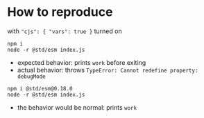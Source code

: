 # How to reproduce

with ``"cjs": { "vars": true }`` turned on

```
npm i
node -r @std/esm index.js
```

- expected behavior: prints ``work`` before exiting
- actual behavior: throws ``TypeError: Cannot redefine property: debugMode``

```
npm i @std/esm@0.18.0
node -r @std/esm index.js
```

- the behavior would be normal: prints ``work``
